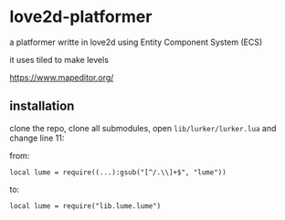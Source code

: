 # love2d-platformer

a platformer writte in love2d using Entity Component System (ECS)

it uses tiled to make levels

https://www.mapeditor.org/

## installation

clone the repo, clone all submodules, open `lib/lurker/lurker.lua` and change line 11:

from: 

`local lume = require((...):gsub("[^/.\\]+$", "lume"))`

to: 

`local lume = require("lib.lume.lume")`
